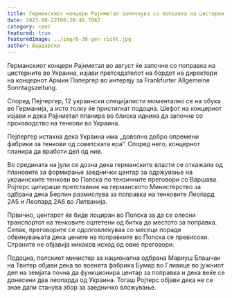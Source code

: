 ```yaml
---
title: Германскиот концерн Рајнметал започнува со поправка на цистерни во Украина
date: 2023-08-22T06:30:46.708Z
category: свет
featured: true
featuredImage: ../img/8-30-ger-richl.jpg
author: Вардарски
---
```

Германскиот концерн Рајнметал во август ќе започне со поправка на цистерните во Украина, изјави претседателот на бордот на директори на концернот Армин Папергер во интервју за Frankfurter Allgemeine Sonntagszeitung.

Според Пејпергер, 12 украински специјалисти моментално се на обука во Германија, а исто толку ќе пристигнат подоцна. Шефот на концернот изјави и дека Рајнметал планира во блиска иднина да започне со производство на тенкови во Украина.

Пејпергер истакна дека Украина има „доволно добро опремени фабрики за тенкови од советската ера“. Според него, концернот планира да вработи дел од нив.

Во средината на јули се дозна дека германските власти се откажале од плановите за формирање заеднички центар за одржување на украинските тенкови во Полска по тензичните преговори со Варшава. Ројтерс цитираше претставник на германското Министерство за одбрана дека Берлин размислува за поправка на тенковите Леопард 2А5 и Леопард 2А6 во Литванија.

Првично, центарот ќе биде лоциран во Полска за да се олесни транспортот на тенковите оштетени од битка до местото за поправка. Сепак, преговорите се одолговлекуваа со месеци поради обвинувањата дека цените на поправките во Полска се превисоки. Страните не објавија никаков исход од овие преговори.

Подоцна, полскиот министер за национална одбрана Мариуш Блашчак на Твитер објави дека во воената фабрика Бумар во Гливице во јужниот дел на земјата почна да функционира центар за поправка и дека веќе се донесени два леопарда од Украина. Тогаш Ројтерс објави дека не се знае дали станува збор за заедничко вложување.